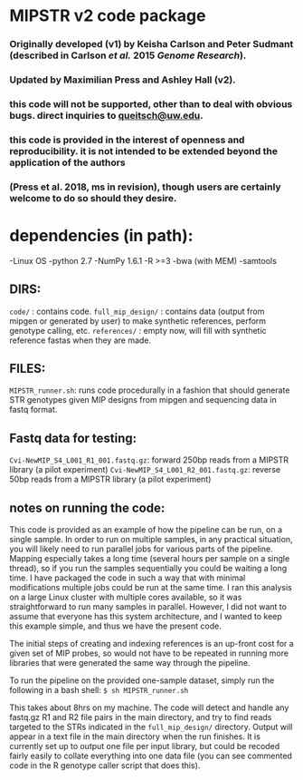 # MIPSTR v2 code package 
### Originally developed (v1) by Keisha Carlson and Peter Sudmant (described in Carlson _et al._ 2015 _Genome Research_).
### Updated by Maximilian Press and Ashley Hall (v2).

### this code will not be supported, other than to deal with obvious bugs. direct inquiries to queitsch@uw.edu.
### this code is provided in the interest of openness and reproducibility. it is not intended to be extended beyond the application of the authors
### (Press et al. 2018, ms in revision), though users are certainly welcome to do so should they desire. 

# dependencies (in path):
-Linux OS
-python 2.7
-NumPy 1.6.1
-R >=3
-bwa (with MEM)
-samtools

## DIRS:
`code/` : contains code.
`full_mip_design/` : contains data (output from mipgen or generated by user) to make synthetic references, perform genotype calling, etc.
`references/` : empty now, will fill with synthetic reference fastas when they are made.

## FILES:
`MIPSTR_runner.sh`: runs code procedurally in a fashion that should generate STR genotypes given MIP designs from mipgen and sequencing data in fastq format.

## Fastq data for testing:
`Cvi-NewMIP_S4_L001_R1_001.fastq.gz`: forward 250bp reads from a MIPSTR library (a pilot experiment)
`Cvi-NewMIP_S4_L001_R2_001.fastq.gz`: reverse 50bp reads from a MIPSTR library (a pilot experiment)

## notes on running the code:
This code is provided as an example of how the pipeline can be run, on a single sample. In order to run on multiple samples, in any practical situation, 
you will likely need to run parallel jobs for various parts of the pipeline. Mapping especially takes a long time (several hours per sample on a single thread), so if you run
the samples sequentially you could be waiting a long time. I have packaged the code in such a way that with minimal modifications multiple jobs could be run
at the same time. I ran this analysis on a large Linux cluster with multiple cores available, so it was straightforward to run many samples in parallel. 
However, I did not want to assume that everyone has this system architecture, and I wanted to keep this example simple, and thus we have the present code. 

The initial steps of creating and indexing references is an up-front cost for a given set of MIP probes, so would not have to be repeated in running more 
libraries that were generated the same way through the pipeline.

To run the pipeline on the provided one-sample dataset, simply run the following in a bash shell:
`$ sh MIPSTR_runner.sh`

This takes about 8hrs on my machine. The code will detect and handle any fastq.gz R1 and R2 file pairs in the main directory, and try to find reads targeted 
to the STRs indicated in the `full_mip_design/` directory. Output will appear in a text file in the main directory when the run finishes. It is currently set 
up to output one file per input library, but could be recoded fairly easily to collate everything into one data file (you can see commented code in the R 
genotype caller script that does this).
